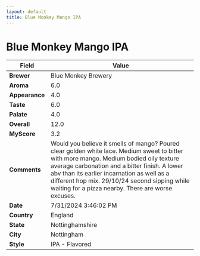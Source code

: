 ```yaml
---
layout: default
title: Blue Monkey Mango IPA
---
```


# Blue Monkey Mango IPA

| Field         | Value                                                                                                   |
|---------------|---------------------------------------------------------------------------------------------------------|
| **Brewer**    | Blue Monkey Brewery                                                                                        |
| **Aroma**     | 6.0                                                                                         |
| **Appearance**| 4.0                                                                                    |
| **Taste**     | 6.0                                                                                         |
| **Palate**    | 4.0                                                                                        |
| **Overall**   | 12.0                                                                                       |
| **MyScore**   | 3.2                                                                                       |
| **Comments**  | Would you believe it smells of mango? Poured clear golden white lace.  Medium sweet to bitter with more mango. Medium bodied oily texture average carbonation and a bitter finish.  A lower abv than its earlier incarnation  as well as a different hop mix.  29/10/24 second sipping while waiting for a pizza nearby.  There are worse excuses.                                                                                       |
| **Date**      | 7/31/2024 3:46:02 PM                                                                                          |
| **Country**   | England                                                                                       |
| **State**     | Nottinghamshire                                                                                         |
| **City**      | Nottingham                                                                                          |
| **Style**     | IPA - Flavored                                                                                         |

